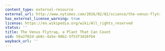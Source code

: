 ```yaml
---
content_type: external-resource
external_url: http://www.nytimes.com/2016/02/02/science/the-venus-flytrap-a-plant-that-can-count.html
has_external_license_warning: true
license: https://en.wikipedia.org/wiki/All_rights_reserved
status: ''
title: The Venus Flytrap, a Plant That Can Count
uid: 56a2f02d-ab8c-4a5e-98b2-5f53f3d26fb4
wayback_url: ''
---
```

